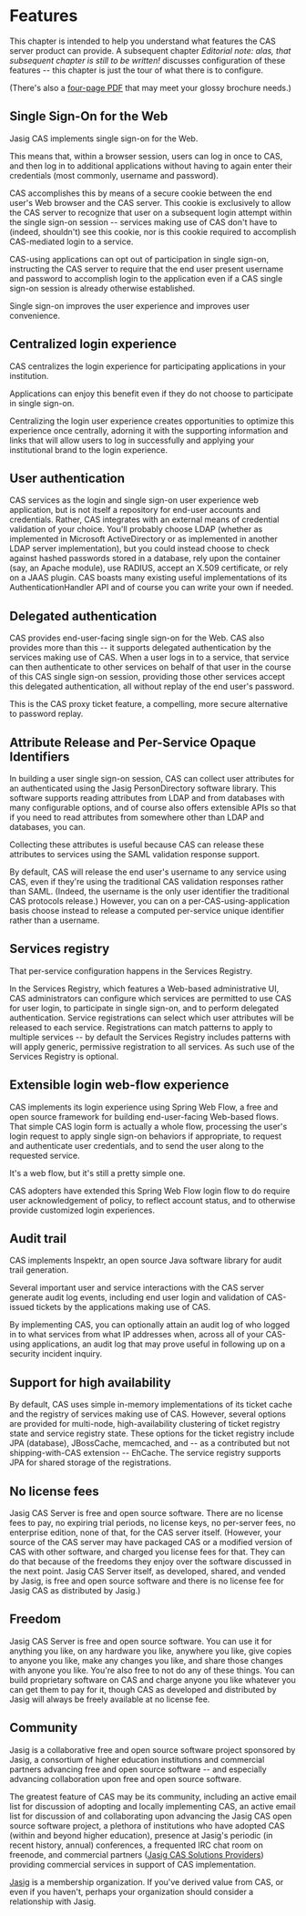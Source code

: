 # Features

This chapter is intended to help you understand what features the CAS server product can provide. A subsequent chapter _Editorial note: alas, that subsequent chapter is still to be written!_ discusses configuration of these features -- this chapter is just the tour of what there is to configure.

(There's also a [four-page PDF][cas-product-brochure] that may meet your glossy brochure needs.)

## Single Sign-On for the Web

Jasig CAS implements single sign-on for the Web.

This means that, within a browser session, users can log in once to CAS, and then log in to additional applications without having to again enter their credentials (most commonly, username and password).

CAS accomplishes this by means of a secure cookie between the end user's Web browser and the CAS server. This cookie is exclusively to allow the CAS server to recognize that user on a subsequent login attempt within the single sign-on session -- services making use of CAS don't have to (indeed, shouldn't) see this cookie, nor is this cookie required to accomplish CAS-mediated login to a service.

CAS-using applications can opt out of participation in single sign-on, instructing the CAS server to require that the end user present username and password to accomplish login to the application even if a CAS single sign-on session is already otherwise established.

Single sign-on improves the user experience and improves user convenience.

## Centralized login experience

CAS centralizes the login experience for participating applications in your institution.

Applications can enjoy this benefit even if they do not choose to participate in single sign-on.

Centralizing the login user experience creates opportunities to optimize this experience once centrally, adorning it with the supporting information and links that will allow users to log in successfully and applying your institutional brand to the login experience.

## User authentication

CAS services as the login and single sign-on user experience web application, but is not itself a repository for end-user accounts and credentials. Rather, CAS integrates with an external means of credential validation of your choice. You'll probably choose LDAP (whether as implemented in Microsoft ActiveDirectory or as implemented in another LDAP server implementation), but you could instead choose to check against hashed passwords stored in a database, rely upon the container (say, an Apache module), use RADIUS, accept an X.509 certificate, or rely on a JAAS plugin. CAS boasts many existing useful implementations of its AuthenticationHandler API and of course you can write your own if needed.

## Delegated authentication

CAS provides end-user-facing single sign-on for the Web. CAS also provides more than this -- it supports delegated authentication by the services making use of CAS. When a user logs in to a service, that service can then authenticate to other services on behalf of that user in the course of this CAS single sign-on session, providing those other services accept this delegated authentication, all without replay of the end user's password.

This is the CAS proxy ticket feature, a compelling, more secure alternative to password replay.

## Attribute Release and Per-Service Opaque Identifiers

In building a user single sign-on session, CAS can collect user attributes for an authenticated using the Jasig PersonDirectory software library. This software supports reading attributes from LDAP and from databases with many configurable options, and of course also offers extensible APIs so that if you need to read attributes from somewhere other than LDAP and databases, you can.

Collecting these attributes is useful because CAS can release these attributes to services using the SAML validation response support.

By default, CAS will release the end user's username to any service using CAS, even if they're using the traditional CAS validation responses rather than SAML. (Indeed, the username is the only user identifier the traditional CAS protocols release.) However, you can on a per-CAS-using-application basis choose instead to release a computed per-service unique identifier rather than a username.

## Services registry

That per-service configuration happens in the Services Registry.

In the Services Registry, which features a Web-based administrative UI, CAS administrators can configure which services are permitted to use CAS for user login, to participate in single sign-on, and to perform delegated authentication. Service registrations can select which user attributes will be released to each service. Registrations can match patterns to apply to multiple services -- by default the Services Registry includes patterns with will apply generic, permissive registration to all services. As such use of the Services Registry is optional.

## Extensible login web-flow experience

CAS implements its login experience using Spring Web Flow, a free and open source framework for building end-user-facing Web-based flows. That simple CAS login form is actually a whole flow, processing the user's login request to apply single sign-on behaviors if appropriate, to request and authenticate user credentials, and to send the user along to the requested service.

It's a web flow, but it's still a pretty simple one.

CAS adopters have extended this Spring Web Flow login flow to do require user acknowledgement of policy, to reflect account status, and to otherwise provide customized login experiences.

## Audit trail

CAS implements Inspektr, an open source Java software library for audit trail generation.

Several important user and service interactions with the CAS server generate audit log events, including end user login and validation of CAS-issued tickets by the applications making use of CAS.

By implementing CAS, you can optionally attain an audit log of who logged in to what services from what IP addresses when, across all of your CAS-using applications, an audit log that may prove useful in following up on a security incident inquiry.

## Support for high availability

By default, CAS uses simple in-memory implementations of its ticket cache and the registry of services making use of CAS. However, several options are provided for multi-node, high-availability clustering of ticket registry state and service registry state. These options for the ticket registry include JPA (database), JBossCache, memcached, and -- as a contributed but not shipping-with-CAS extension -- EhCache. The service registry supports JPA for shared storage of the registrations.

## No license fees

Jasig CAS Server is free and open source software. There are no license fees to pay, no expiring trial periods, no license keys, no per-server fees, no enterprise edition, none of that, for the CAS server itself. (However, your source of the CAS server may have packaged CAS or a modified version of CAS with other software, and charged you license fees for that. They can do that because of the freedoms they enjoy over the software discussed in the next point. Jasig CAS Server itself, as developed, shared, and vended by Jasig, is free and open source software and there is no license fee for Jasig CAS as distributed by Jasig.)

## Freedom

Jasig CAS Server is free and open source software. You can use it for anything you like, on any hardware you like, anywhere you like, give copies to anyone you like, make any changes you like, and share those changes with anyone you like. You're also free to not do any of these things. You can build proprietary software on CAS and charge anyone you like whatever you can get them to pay for it, though CAS as developed and distributed by Jasig will always be freely available at no license fee.

## Community

Jasig is a collaborative free and open source software project sponsored by Jasig, a consortium of higher education institutions and commercial partners advancing free and open source software -- and especially advancing collaboration upon free and open source software.

The greatest feature of CAS may be its community, including an active email list for discussion of adopting and locally implementing CAS, an active email list for discussion of and collaborating upon advancing the Jasig CAS open source software project, a plethora of institutions who have adopted CAS (within and beyond higher education), presence at Jasig's periodic (in recent history, annual) conferences, a frequented IRC chat room on freenode, and commercial partners ([Jasig CAS Solutions Providers]) providing commercial services in support of CAS implementation.

[Jasig] is a membership organization. If you've derived value from CAS, or even if you haven't, perhaps your organization should consider a relationship with Jasig.


[cas-product-brochure]: http://www.jasig.org/sites/jasig.webchuckhosting.com/files/cas_brochure_v4.pdf

[Jasig CAS Solutions Providers]: http://www.jasig.org/cas/support/solutions-providers
[Jasig]: http://www.jasig.org/
